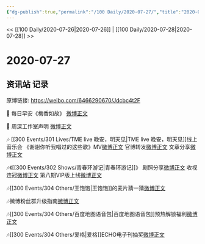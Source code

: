 ```yaml
---
{"dg-publish":true,"permalink":"/100 Daily/2020-07-27/","title":"2020-07-27","created":"2023-04-06T21:23:02.936+08:00","updated":"2023-04-06T21:25:10.205+08:00"}
---
```



<< [[100 Daily/2020-07-26\|2020-07-26]] | [[100 Daily/2020-07-28\|2020-07-28]] >>

# 2020-07-27

## 资讯站 记录

原博链接: https://weibo.com/6466290670/Jdcbc4t2F

🌈 每日早安《梅香如故》 [微博正文](https://m.weibo.cn/6466290670/4531215887771114)

📖 周深工作室声明
[微博正文](https://m.weibo.cn/6466290670/4531380417470050)

🎶 [[300 Events/301 Lives/TME live 晚安，明天见\|TME live 晚安，明天见]]线上音乐会
《谢谢你听我唱过的这些歌》MV[微博正文](https://m.weibo.cn/6466290670/4531291716329775)
官博转发[微博正文](https://m.weibo.cn/6466290670/4531369881374046)
文章分享[微博正文](https://m.weibo.cn/6466290670/4531084673164063)

🎶《[[300 Events/302 Shows/青春环游记\|青春环游记]]》
剧照分享[微博正文](https://m.weibo.cn/6466290670/4531273757098126)
收视连冠[微博正文](https://m.weibo.cn/6851577276/4531255590784086)
第八期VIP版上线[微博正文](https://m.weibo.cn/6466290670/4531351325782288)

🎶[[300 Events/304 Others/王饱饱\|王饱饱]]的麦片猜一猜[微博正文](https://m.weibo.cn/6466290670/4531241837661092)

🎶微博粉丝群升级指南[微博正文](https://m.weibo.cn/6466290670/4531264947757015)

🎶[[300 Events/304 Others/百度地图语音包\|百度地图语音包]]预热解锁福利[微博正文](https://m.weibo.cn/6466290670/4531376932263991)

🎶[[300 Events/304 Others/爱格\|爱格]]ECHO电子刊抽奖[微博正文](https://m.weibo.cn/6466290670/4531315804735162)
